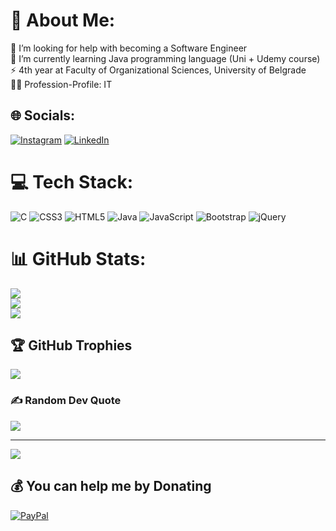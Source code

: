 # 💫 About Me:
🤝 I’m looking for help with becoming a Software Engineer<br>🌱 I’m currently learning Java programming language (Uni + Udemy course)<br>⚡ 4th year at Faculty of Organizational Sciences, University of Belgrade<br>👨‍💻 Profession-Profile: IT


## 🌐 Socials:
[![Instagram](https://img.shields.io/badge/Instagram-%23E4405F.svg?logo=Instagram&logoColor=white)](https://instagram.com/nesicn11) [![LinkedIn](https://img.shields.io/badge/LinkedIn-%230077B5.svg?logo=linkedin&logoColor=white)](https://linkedin.com/in/nemanja-nešić-851630280) 

# 💻 Tech Stack:
![C](https://img.shields.io/badge/c-%2300599C.svg?style=for-the-badge&logo=c&logoColor=white) ![CSS3](https://img.shields.io/badge/css3-%231572B6.svg?style=for-the-badge&logo=css3&logoColor=white) ![HTML5](https://img.shields.io/badge/html5-%23E34F26.svg?style=for-the-badge&logo=html5&logoColor=white) ![Java](https://img.shields.io/badge/java-%23ED8B00.svg?style=for-the-badge&logo=openjdk&logoColor=white) ![JavaScript](https://img.shields.io/badge/javascript-%23323330.svg?style=for-the-badge&logo=javascript&logoColor=%23F7DF1E) ![Bootstrap](https://img.shields.io/badge/bootstrap-%238511FA.svg?style=for-the-badge&logo=bootstrap&logoColor=white) ![jQuery](https://img.shields.io/badge/jquery-%230769AD.svg?style=for-the-badge&logo=jquery&logoColor=white)
# 📊 GitHub Stats:
![](https://github-readme-stats.vercel.app/api?username=neshkee&theme=dark&hide_border=false&include_all_commits=false&count_private=false)<br/>
![](https://github-readme-streak-stats.herokuapp.com/?user=neshkee&theme=dark&hide_border=false)<br/>
![](https://github-readme-stats.vercel.app/api/top-langs/?username=neshkee&theme=dark&hide_border=false&include_all_commits=false&count_private=false&layout=compact)

## 🏆 GitHub Trophies
![](https://github-profile-trophy.vercel.app/?username=neshkee&theme=radical&no-frame=false&no-bg=true&margin-w=4)

### ✍️ Random Dev Quote
![](https://quotes-github-readme.vercel.app/api?type=horizontal&theme=light)

---
[![](https://visitcount.itsvg.in/api?id=neshkee&icon=2&color=0)](https://visitcount.itsvg.in)

  ## 💰 You can help me by Donating
  [![PayPal](https://img.shields.io/badge/PayPal-00457C?style=for-the-badge&logo=paypal&logoColor=white)](https://paypal.me/nesicn11@icloud.com) 

  
<!-- Proudly created with GPRM ( https://gprm.itsvg.in ) -->
